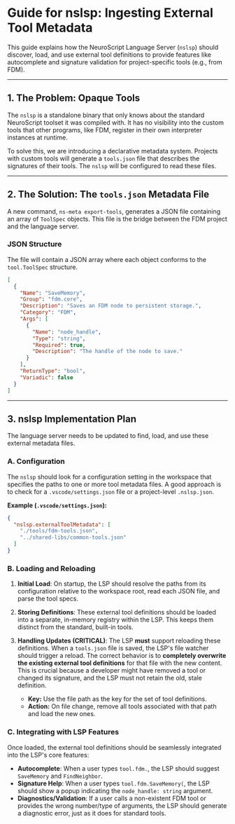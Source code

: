 # Guide for nslsp: Ingesting External Tool Metadata

This guide explains how the NeuroScript Language Server (`nslsp`) should discover, load, and use external tool definitions to provide features like autocomplete and signature validation for project-specific tools (e.g., from FDM).

---

## 1. The Problem: Opaque Tools

The `nslsp` is a standalone binary that only knows about the standard NeuroScript toolset it was compiled with. It has no visibility into the custom tools that other programs, like FDM, register in their own interpreter instances at runtime.

To solve this, we are introducing a declarative metadata system. Projects with custom tools will generate a `tools.json` file that describes the signatures of their tools. The `nslsp` will be configured to read these files.

---

## 2. The Solution: The `tools.json` Metadata File

A new command, `ns-meta export-tools`, generates a JSON file containing an array of `ToolSpec` objects. This file is the bridge between the FDM project and the language server.

### JSON Structure

The file will contain a JSON array where each object conforms to the `tool.ToolSpec` structure.

```json
[
  {
    "Name": "SaveMemory",
    "Group": "fdm.core",
    "Description": "Saves an FDM node to persistent storage.",
    "Category": "FDM",
    "Args": [
      {
        "Name": "node_handle",
        "Type": "string",
        "Required": true,
        "Description": "The handle of the node to save."
      }
    ],
    "ReturnType": "bool",
    "Variadic": false
  }
]
```

---

## 3. nslsp Implementation Plan

The language server needs to be updated to find, load, and use these external metadata files.

### A. Configuration

The `nslsp` should look for a configuration setting in the workspace that specifies the paths to one or more tool metadata files. A good approach is to check for a `.vscode/settings.json` file or a project-level `.nslsp.json`.

**Example (`.vscode/settings.json`):**
```json
{
  "nslsp.externalToolMetadata": [
    "./tools/fdm-tools.json",
    "../shared-libs/common-tools.json"
  ]
}
```

### B. Loading and Reloading

1.  **Initial Load**: On startup, the LSP should resolve the paths from its configuration relative to the workspace root, read each JSON file, and parse the tool specs.

2.  **Storing Definitions**: These external tool definitions should be loaded into a separate, in-memory registry within the LSP. This keeps them distinct from the standard, built-in tools.

3.  **Handling Updates (CRITICAL)**: The LSP **must** support reloading these definitions. When a `tools.json` file is saved, the LSP's file watcher should trigger a reload. The correct behavior is to **completely overwrite the existing external tool definitions** for that file with the new content. This is crucial because a developer might have removed a tool or changed its signature, and the LSP must not retain the old, stale definition.

    -   **Key:** Use the file path as the key for the set of tool definitions.
    -   **Action:** On file change, remove all tools associated with that path and load the new ones.

### C. Integrating with LSP Features

Once loaded, the external tool definitions should be seamlessly integrated into the LSP's core features:

-   **Autocomplete**: When a user types `tool.fdm.`, the LSP should suggest `SaveMemory` and `FindNeighbor`.
-   **Signature Help**: When a user types `tool.fdm.SaveMemory(`, the LSP should show a popup indicating the `node_handle: string` argument.
-   **Diagnostics/Validation**: If a user calls a non-existent FDM tool or provides the wrong number/type of arguments, the LSP should generate a diagnostic error, just as it does for standard tools.






